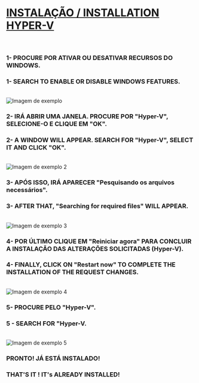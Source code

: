 <h1><strong><u> INSTALAÇÃO / INSTALLATION HYPER-V </u></strong></h1>
<br>
<h3><b> 1- PROCURE POR ATIVAR OU DESATIVAR RECURSOS DO WINDOWS. </b></h3>
<h3><b> 1- SEARCH TO ENABLE OR DISABLE WINDOWS FEATURES. </b></h3><br>
<img src="https://github.com/user-attachments/assets/432d6928-55b0-4bb5-ae04-a6be0f90a9da" alt="Imagem de exemplo" />
<br>

<h3><b> 2- IRÁ ABRIR UMA JANELA. PROCURE POR "Hyper-V", SELECIONE-O E CLIQUE EM "OK". </b></h3>
<h3><b> 2- A WINDOW WILL APPEAR. SEARCH FOR "Hyper-V", SELECT IT AND CLICK "OK". </b></h3> <br>
<img src="https://github.com/user-attachments/assets/3df09d8f-6855-4084-99a4-5454dcf85529" alt="Imagem de exemplo 2" />
<br>

<h3><b> 3- APÓS ISSO, IRÁ APARECER "Pesquisando os arquivos necessários". </b></h3>
<h3><b> 3- AFTER THAT, "Searching for required files" WILL APPEAR. </b></h3> <br>
<img src="https://github.com/user-attachments/assets/38eb0d9a-6425-4d96-b69c-517d29d1c8f0" alt="Imagem de exemplo 3" />
<br>

<h3><b> 4- POR ÚLTIMO CLIQUE EM "Reiniciar agora" PARA CONCLUIR A INSTALAÇÃO DAS ALTERAÇÕES SOLICITADAS (Hyper-V). </b></h3>
<h3><b> 4- FINALLY, CLICK ON "Restart now" TO COMPLETE THE INSTALLATION OF THE REQUEST CHANGES. </b></h3> <br>
<img src="https://github.com/user-attachments/assets/0cf02aa2-33ef-48e9-9a75-bd93b596e94a" alt="Imagem de exemplo 4" />
<br>

<h3><b> 5- PROCURE PELO "Hyper-V".  </b></h3>
<h3><b> 5 - SEARCH FOR "Hyper-V. </b></h3> <br>
<img src="https://github.com/user-attachments/assets/e19f49eb-1322-4562-9b05-a54b5d2898f3" alt="Imagem de exemplo 5" />
<br>

<h3><b> PRONTO! JÁ ESTÁ INSTALADO! </b></h3>
<h3><b> THAT'S IT ! IT's ALREADY INSTALLED! </b></h3>






